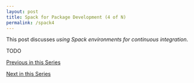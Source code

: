 ```yaml
---
layout: post
title: Spack for Package Development (4 of N)
permalink: /spack4
---
```


This post discusses *using Spack environments for continuous integration*.

TODO

[Previous in this Series](/spack3)

[Next in this Series](/spack5)
